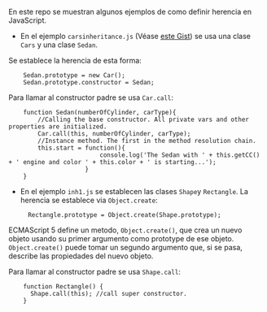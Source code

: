 En este repo se muestran algunos ejemplos de como definir herencia en JavaScript.

* En el ejemplo `carsinheritance.js` (Véase [este Gist](https://gist.github.com/karanth/8358038)) se usa una clase `Cars` y una clase `Sedan`.

Se establece la herencia de esta forma:

        Sedan.prototype = new Car();
        Sedan.prototype.constructor = Sedan;

Para llamar al constructor padre se usa `Car.call`:

        function Sedan(numberOfCylinder, carType){
            //Calling the base constructor. All private vars and other properties are initialized. 
            Car.call(this, numberOfCylinder, carType);
            //Instance method. The first in the method resolution chain.
            this.start = function(){
                             console.log('The Sedan with ' + this.getCC() + ' engine and color ' + this.color + ' is starting...');
                         }
        }

* En el ejemplo `inh1.js` se establecen las clases `Shape`y `Rectangle`.
La herencia se establece via `Object.create`:

        Rectangle.prototype = Object.create(Shape.prototype);

ECMAScript 5 define un metodo, `Object.create()`, que crea un nuevo objeto
usando su primer argumento como prototype de ese objeto. 
`Object.create()` puede tomar un segundo argumento que, si se pasa,
describe las propiedades del nuevo objeto. 


Para llamar al constructor padre se usa `Shape.call`:

        function Rectangle() {
          Shape.call(this); //call super constructor.
        }
